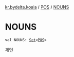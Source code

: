 [kr.bydelta.koala](../index.md) / [POS](index.md) / [NOUNS](./-n-o-u-n-s.md)

# NOUNS

`val NOUNS: `[`Set`](https://kotlinlang.org/api/latest/jvm/stdlib/kotlin.collections/-set/index.html)`<`[`POS`](index.md)`>`

체언

